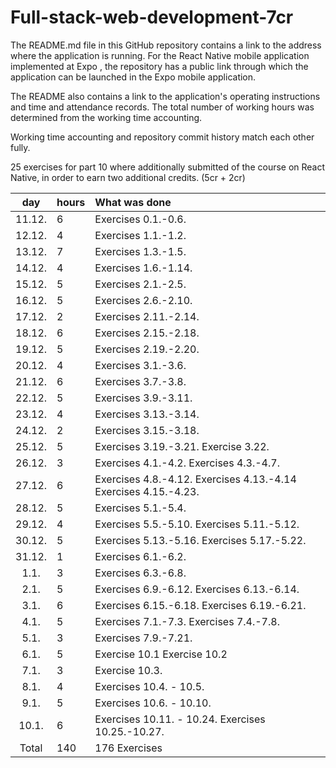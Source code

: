 # Full-stack-web-development-7cr
The README.md file in this GitHub repository contains a link to the address where the application is running. For the React Native mobile application implemented at Expo , the repository has a public link through which the application can be launched in the Expo mobile application. 

The README also contains a link to the application's operating instructions and time and attendance records. The total number of working hours was determined from the working time accounting.

Working time accounting and repository commit history match each other fully.

25 exercises for part 10 where additionally submitted of the course on React Native, in order to earn two additional credits. (5cr + 2cr)


| day | hours | What was done  |
| :----:|:-----| :-----|
| 11.12. | 6    | Exercises 0.1.-0.6.  |
| 12.12. | 4    | Exercises 1.1.-1.2. |
| 13.12. | 7    | Exercises 1.3.-1.5. |
| 14.12. | 4    |  Exercises 1.6.-1.14. |
| 15.12. | 5    |  Exercises 2.1.-2.5. |
| 16.12. | 5    | Exercises 2.6.-2.10. |
| 17.12. | 2    | Exercises 2.11.-2.14. |
| 18.12. | 6    | Exercises 2.15.-2.18. |
| 19.12. | 5    | Exercises 2.19.-2.20. |
| 20.12. | 4    | Exercises 3.1.-3.6. |
| 21.12. | 6    | Exercises 3.7.-3.8.  |
| 22.12. | 5    | Exercises 3.9.-3.11.|
| 23.12. | 4    | Exercises 3.13.-3.14. |
| 24.12. | 2    | Exercises 3.15.-3.18. |
| 25.12. | 5    | Exercises 3.19.-3.21. Exercise 3.22.|
| 26.12. | 3    | Exercises 4.1.-4.2. Exercises 4.3.-4.7.|
| 27.12. | 6    | Exercises 4.8.-4.12.  Exercises 4.13.-4.14 Exercises 4.15.-4.23. |
| 28.12. | 5    | Exercises 5.1.-5.4. |
| 29.12. | 4    | Exercises 5.5.-5.10. Exercises 5.11.-5.12.|
| 30.12. | 5    | Exercises 5.13.-5.16. Exercises 5.17.-5.22.|
| 31.12. | 1    |  Exercises 6.1.-6.2. |
| 1.1.   | 3    |  Exercises 6.3.-6.8. |
| 2.1.   | 5    | Exercises 6.9.-6.12. Exercises 6.13.-6.14.|
| 3.1.   | 6    |  Exercises 6.15.-6.18. Exercises 6.19.-6.21. |
| 4.1.   | 5    | Exercises 7.1.-7.3. Exercises 7.4.-7.8. |
| 5.1.   | 3    | Exercises 7.9.-7.21.|
| 6.1.   | 5    | Exercise 10.1 Exercise 10.2|
| 7.1.   | 3    | Exercise 10.3. |
| 8.1.   | 4    | Exercises 10.4. - 10.5. |
| 9.1.   | 5    | Exercises 10.6. - 10.10. |
| 10.1.  | 6    | Exercises 10.11. - 10.24. Exercises 10.25.-10.27.|
| Total  | 140   | 176 Exercises | 
